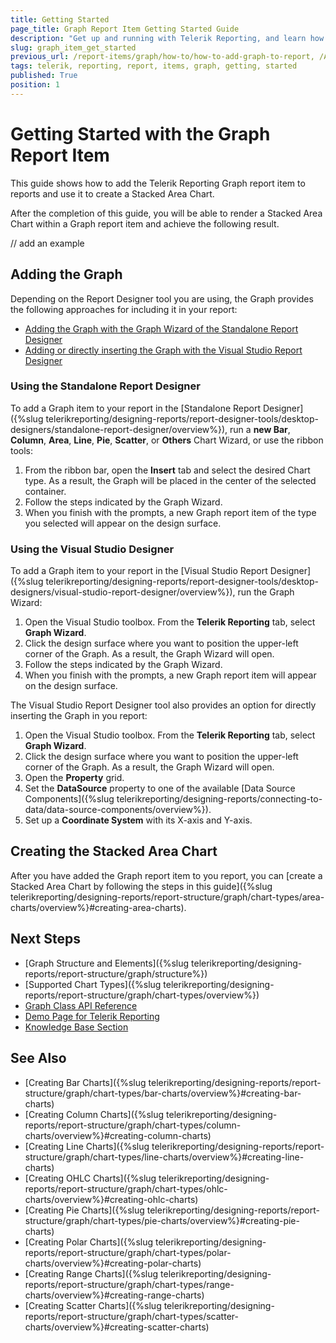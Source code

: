 ```yaml
---
title: Getting Started
page_title: Graph Report Item Getting Started Guide
description: "Get up and running with Telerik Reporting, and learn how to create and use the Graph report item in reports."
slug: graph_item_get_started
previous_url: /report-items/graph/how-to/how-to-add-graph-to-report, /AddGraphToReport
tags: telerik, reporting, report, items, graph, getting, started
published: True
position: 1
---
```


# Getting Started with the Graph Report Item

This guide shows how to add the Telerik Reporting Graph report item to reports and use it to create a Stacked Area Chart. 

After the completion of this guide, you will be able to render a Stacked Area Chart within a Graph report item and achieve the following result. 

// add an example 

## Adding the Graph

Depending on the Report Designer tool you are using, the Graph provides the following approaches for including it in your report:
 
* [Adding the Graph with the Graph Wizard of the Standalone Report Designer](#using-the-standalone-report-designer)
* [Adding or directly inserting the Graph with the Visual Studio Report Designer](#using-the-visual-studio-report-designer)

### Using the Standalone Report Designer

To add a Graph item to your report in the [Standalone Report Designer]({%slug telerikreporting/designing-reports/report-designer-tools/desktop-designers/standalone-report-designer/overview%}), run a **new Bar**, **Column**, **Area**, **Line**, **Pie**, **Scatter**, or **Others** Chart Wizard, or use the ribbon tools: 

1. From the ribbon bar, open the **Insert** tab and select the desired Chart type. As a result, the Graph will be placed in the center of the selected container.
1. Follow the steps indicated by the Graph Wizard.
1. When you finish with the prompts, a new Graph report item of the type you selected will appear on the design surface. 

### Using the Visual Studio Designer

To add a Graph item to your report in the [Visual Studio Report Designer]({%slug telerikreporting/designing-reports/report-designer-tools/desktop-designers/visual-studio-report-designer/overview%}), run the Graph Wizard: 

1. Open the Visual Studio toolbox. From the **Telerik Reporting** tab, select **Graph Wizard**.
1. Click the design surface where you want to position the upper-left corner of the Graph. As a result, the Graph Wizard will open. 
1. Follow the steps indicated by the Graph Wizard.
1. When you finish with the prompts, a new Graph report item will appear on the design surface.

The Visual Studio Report Designer tool also provides an option for directly inserting the Graph in you report: 

1. Open the Visual Studio toolbox. From the **Telerik Reporting** tab, select **Graph Wizard**.
1. Click the design surface where you want to position the upper-left corner of the Graph. As a result, the Graph Wizard will open. 
1. Open the **Property** grid.
1. Set the **DataSource** property to one of the available [Data Source Components]({%slug telerikreporting/designing-reports/connecting-to-data/data-source-components/overview%}).
1. Set up a **Coordinate System** with its X-axis and Y-axis.

## Creating the Stacked Area Chart 

After you have added the Graph report item to you report, you can [create a Stacked Area Chart by following the steps in this guide]({%slug telerikreporting/designing-reports/report-structure/graph/chart-types/area-charts/overview%}#creating-area-charts). 

## Next Steps

* [Graph Structure and Elements]({%slug telerikreporting/designing-reports/report-structure/graph/structure%})
* [Supported Chart Types]({%slug telerikreporting/designing-reports/report-structure/graph/chart-types/overview%})
* [Graph Class API Reference](/api/telerik.reporting.graph)
* [Demo Page for Telerik Reporting](https://demos.telerik.com/reporting) 
* [Knowledge Base Section](/knowledge-base)

## See Also

* [Creating Bar Charts]({%slug telerikreporting/designing-reports/report-structure/graph/chart-types/bar-charts/overview%}#creating-bar-charts)
* [Creating Column Charts]({%slug telerikreporting/designing-reports/report-structure/graph/chart-types/column-charts/overview%}#creating-column-charts)
* [Creating Line Charts]({%slug telerikreporting/designing-reports/report-structure/graph/chart-types/line-charts/overview%}#creating-line-charts)
* [Creating OHLC Charts]({%slug telerikreporting/designing-reports/report-structure/graph/chart-types/ohlc-charts/overview%}#creating-ohlc-charts)
* [Creating Pie Charts]({%slug telerikreporting/designing-reports/report-structure/graph/chart-types/pie-charts/overview%}#creating-pie-charts)
* [Creating Polar Charts]({%slug telerikreporting/designing-reports/report-structure/graph/chart-types/polar-charts/overview%}#creating-polar-charts)
* [Creating Range Charts]({%slug telerikreporting/designing-reports/report-structure/graph/chart-types/range-charts/overview%}#creating-range-charts)
* [Creating Scatter Charts]({%slug telerikreporting/designing-reports/report-structure/graph/chart-types/scatter-charts/overview%}#creating-scatter-charts)



